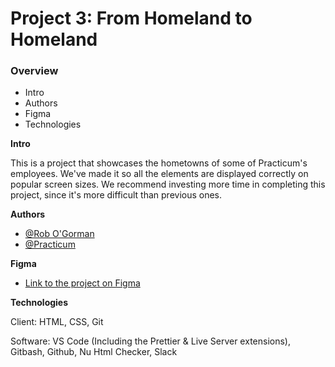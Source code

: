 # Project 3: From Homeland to Homeland
### Overview  
* Intro  
* Authors
* Figma  
* Technologies
  
**Intro**    
  
This is a project that showcases the hometowns of some of Practicum's employees. We've made it so all the elements are displayed correctly on popular screen sizes. We recommend investing more time in completing this project, since it's more difficult than previous ones.  

**Authors**

- [@Rob O'Gorman](https://www.github.com/RobertOGorman)
- [@Practicum](https://github.com/yandex-praktikum)


**Figma**  
  
* [Link to the project on Figma](https://www.figma.com/file/1zCYcflj6BJx5VqOvXU9nb/Sprint-3-From-Homeland-to-Homeland-desktop-mobile?node-id=0%3A1)  
  
**Technologies**

Client: HTML, CSS, Git

Software: VS Code (Including the Prettier & Live Server extensions), Gitbash, Github, Nu Html Checker, Slack  

